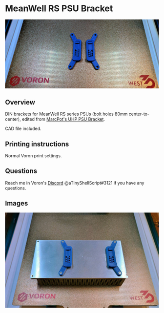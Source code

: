 # MeanWell RS PSU Bracket
![Brackets](Images/brackets.jpg)

## Overview
DIN brackets for MeanWell RS series PSUs (bolt holes 80mm center-to-center), edited from [MarcPot's UHP PSU Bracket](https://github.com/VoronDesign/VoronUsers/tree/master/printer_mods/MarcPot/UHP_PSU_Bracket_Clip).

CAD file included.

## Printing instructions
Normal Voron print settings.

## Questions
Reach me in Voron's [Discord](https://discord.gg/xgXWctB) @aTinyShellScript#3121 if you have any questions.

## Images
![Mounted](Images/mounted.jpg)
